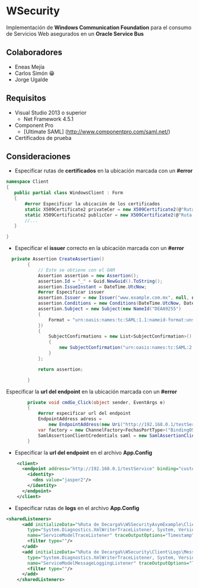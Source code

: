 # WSecurity

Implementación de **Windows Communication Foundation** para el consumo de Servicios Web asegurados en un **Oracle Service Bus**

## Colaboradores
- Eneas Mejía
- Carlos Simón :grin:
- Jorge Ugalde

## Requisitos
- Visual Studio 2013 o superior
  - Net Framework 4.5.1
- Component Pro
  - [Ultimate SAML] (http://www.componentpro.com/saml.net/)
- Certificados de prueba


## Consideraciones
- Especificar rutas de **certificados** en la ubicación marcada con un **#error**
 ```c#
 namespace Client
{
    public partial class WindowsClient : Form
    {
        #error Especificar la ubicación de los certificados
        static X509Certificate2 privateCer = new X509Certificate2(@"Ruta .p12 o pfx", "Contraseña");
        static X509Certificate2 publicCer = new X509Certificate2(@"Ruta .cer");
        //...
    }

}
 ```
- Especificar el **issuer** correcto en la ubicación marcada con un **#error**
```c#
  private Assertion CreateAssertion()
        {
            // Este se obtiene con el OAM
            Assertion assertion = new Assertion();
            assertion.Id = "_" + Guid.NewGuid().ToString();
            assertion.IssueInstant = DateTime.UtcNow;
			#error Especificar issuer
            assertion.Issuer = new Issuer("www.example.com.mx", null, null, SamlNameIdentifierFormat.Entity, null);
            assertion.Conditions = new Conditions(DateTime.UtcNow, DateTime.UtcNow.AddMinutes(5));
            assertion.Subject = new Subject(new NameId("DEAA9255")
            {
                Format = "urn:oasis:names:tc:SAML:1.1:nameid-format:unspecified"
            })
            {
                SubjectConfirmations = new List<SubjectConfirmation>()
                {
                    new SubjectConfirmation("urn:oasis:names:tc:SAML:2.0:cm:sender-vouches")
                }
            };

            return assertion;

        }

```
Especificar la **url del endpoint** en la ubicación marcada con un **#error**
```c#
		private void cmdGo_Click(object sender, EventArgs e)
        {
			#error especificar url del endpoint
            EndpointAddress adress =
                new EndpointAddress(new Uri("http://192.168.0.1/testService"), EndpointIdentity.CreateDnsIdentity("jasper2"));
            var factory = new ChannelFactory<FechasPortType>("BindingOSB", adress);
            SamlAssertionClientCredentials saml = new SamlAssertionClientCredentials(new SamlAssertionInfo(CreateAssertion()));
		}
```


- Especificar la **url del endpoint** en el archivo **App.Config**
```xml 
	<client>
      <endpoint address="http://192.168.0.1/testService" binding="customBinding" bindingConfiguration="BindingOSB" name="BindingOSB" contract="ServiceReference1.FechasPortType">
        <identity>
          <dns value="jasper2"/>
        </identity>
      </endpoint>
    </client>
```
- Especificar rutas de **logs** en el archivo **App.Config**
```xml
<sharedListeners>
      <add initializeData="%Ruta de Decarga%\WSSecurityAsymExample\Client\Logs\Tracelog.svclog" 
        type="System.Diagnostics.XmlWriterTraceListener, System, Version=2.0.0.0, Culture=neutral, PublicKeyToken=b77a5c561934e089" 
        name="ServiceModelTraceListener" traceOutputOptions="Timestamp">
        <filter type=""/>
      </add>
      <add initializeData="%Ruta de Decarga%\WSecurity\Client\Logs\Messages.xml" 
        type="System.Diagnostics.XmlWriterTraceListener, System, Version=2.0.0.0, Culture=neutral, PublicKeyToken=b77a5c561934e089" 
        name="ServiceModelMessageLoggingListener" traceOutputOptions="Timestamp">
        <filter type=""/>
      </add>
    </sharedListeners>
```
    
